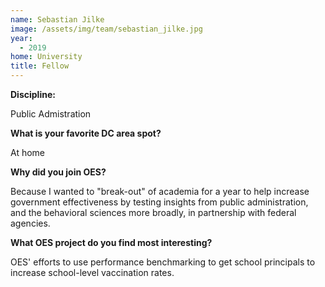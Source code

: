 ```yaml
---
name: Sebastian Jilke
image: /assets/img/team/sebastian_jilke.jpg
year:
  - 2019
home: University
title: Fellow
---
```


**Discipline:**

Public Admistration

**What is your favorite DC area spot?**

At home

**Why did you join OES?**

Because I wanted to "break-out" of academia for a year to help increase government effectiveness by testing insights from public administration, and the behavioral sciences more broadly, in partnership with federal agencies.

**What OES project do you find most interesting?**

OES' efforts to use performance benchmarking to get school principals to increase school-level vaccination rates.
